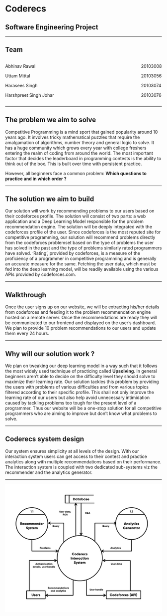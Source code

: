 <h1>Coderecs</h1>
<h2> Software Engineering Project </h2>

<hr>

## Team

<div style="display: flex; justify-content: space-between;">
    <div>
        <p>Abhinav Rawal</p>
        <p>Uttam Mittal</p>
        <p>Harasees Singh</p>
        <p>Harshpreet Singh Johar</p>
    </div>
    <div>
        <p>20103008</p>
        <p>20103056</p>
        <p>20103074</p>
        <p>20103076</p>
    </div>
</div>

---

## The problem we aim to solve

Competitive Programming is a mind sport that gained popularity around 10 years ago. It involves tricky mathematical puzzles that require the amalgamation of algorithms, number theory and general logic to solve. It has a huge community which grows every year with college freshers entering the realm of coding from around the world. The most important factor that decides the leaderboard in programming contests is the ability to think out of the box. This is built over time with persistent practice.

However, all beginners face a common problem:
**Which questions to practice and in which order ?**

---

## The solution we aim to build

Our solution will work by recommending problems to our users based on their codeforces profile. The solution will consist of two parts: a web application and a Deep Learning Model responsible for the problem recommendation engine. The solution will be deeply integrated with the codeforces profile of the user. Since codeforces is the most reputed site for competitive programming, our solution will recommend problems directly from the codeforces problemset based on the type of problems the user has solved in the past and the type of problems similarly rated programmers have solved. ‘Rating’, provided by codeforces, is a measure of the proficiency of a programmer in competitive programming and is generally an accurate measure for the same. Fetching the user data, which must be fed into the deep learning model, will be readily available using the various APIs provided by codeforces.com.

---

## Walkthrough

Once the user signs up on our website, we will be extracting his/her details from codeforces and feeding it to the problem recommendation engine hosted on a remote server. Once the recommendations are ready they will be communicated to our frontend and displayed on the user’s dashboard. We plan to provide 10 problem recommendations to our users and update them every 24 hours.

---

## Why will our solution work ?

We plan on tweaking our deep learning model in a way such that it follows the most widely used technique of practicing called **Upsolving**. In general beginners aren’t able to decide on the difficulty level they should solve to maximize their learning rate. Our solution tackles this problem by providing the users with problems of various difficulties and from various topics filtered according to their specific profile. This shall not only improve the learning rate of our users but also help avoid unnecessary intimidation caused by tackling problems too tough for the present level of a programmer. Thus our website will be a one-stop solution for all competitive programmers who are aiming to improve but don’t know what problems to solve.

---

## Coderecs system design

Our system ensures simplicity at all levels of the design. With our interaction system users can get access to their contest and practice analytics along with multiple recommendations based on their performance. The interaction system is coupled with two dedicated sub-systems viz the recommender and the analytics generator.

---

<img src='./level0_design.png'>
